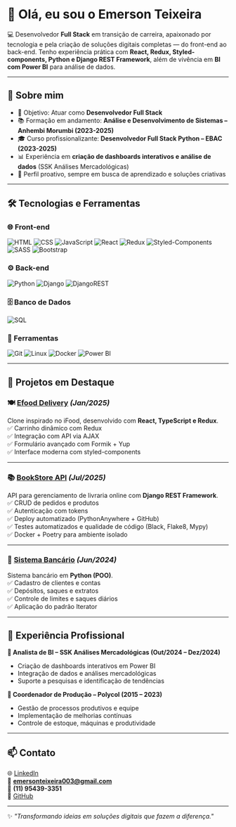 # 👋 Olá, eu sou o Emerson Teixeira  

💻 Desenvolvedor **Full Stack** em transição de carreira, apaixonado por tecnologia e pela criação de soluções digitais completas — do front-end ao back-end. Tenho experiência prática com **React, Redux, Styled-components, Python e Django REST Framework**, além de vivência em **BI com Power BI** para análise de dados.  

---

## 🚀 Sobre mim
- 🎯 Objetivo: Atuar como **Desenvolvedor Full Stack**  
- 📚 Formação em andamento: **Análise e Desenvolvimento de Sistemas – Anhembi Morumbi (2023-2025)**  
- 🎓 Curso profissionalizante: **Desenvolvedor Full Stack Python – EBAC (2023-2025)**  
- 📊 Experiência em **criação de dashboards interativos e análise de dados** (SSK Análises Mercadológicas)  
- 🧩 Perfil proativo, sempre em busca de aprendizado e soluções criativas  

---

## 🛠️ Tecnologias e Ferramentas

### 🌐 Front-end
![HTML](https://img.shields.io/badge/HTML5-E34F26?style=for-the-badge&logo=html5&logoColor=white)
![CSS](https://img.shields.io/badge/CSS3-1572B6?style=for-the-badge&logo=css3&logoColor=white)
![JavaScript](https://img.shields.io/badge/JavaScript-F7DF1E?style=for-the-badge&logo=javascript&logoColor=black)
![React](https://img.shields.io/badge/React-20232A?style=for-the-badge&logo=react&logoColor=61DAFB)
![Redux](https://img.shields.io/badge/Redux-593D88?style=for-the-badge&logo=redux&logoColor=white)
![Styled-Components](https://img.shields.io/badge/styled--components-DB7093?style=for-the-badge&logo=styled-components&logoColor=white)
![SASS](https://img.shields.io/badge/SASS-CC6699?style=for-the-badge&logo=sass&logoColor=white)
![Bootstrap](https://img.shields.io/badge/Bootstrap-563D7C?style=for-the-badge&logo=bootstrap&logoColor=white)

### ⚙️ Back-end
![Python](https://img.shields.io/badge/Python-3776AB?style=for-the-badge&logo=python&logoColor=white)
![Django](https://img.shields.io/badge/Django-092E20?style=for-the-badge&logo=django&logoColor=white)
![DjangoREST](https://img.shields.io/badge/DRF-ff1709?style=for-the-badge&logo=django&logoColor=white)

### 🗄️ Banco de Dados
![SQL](https://img.shields.io/badge/SQL-003B57?style=for-the-badge&logo=mysql&logoColor=white)

### 🔧 Ferramentas
![Git](https://img.shields.io/badge/Git-F05032?style=for-the-badge&logo=git&logoColor=white)
![Linux](https://img.shields.io/badge/Linux-FCC624?style=for-the-badge&logo=linux&logoColor=black)
![Docker](https://img.shields.io/badge/Docker-2496ED?style=for-the-badge&logo=docker&logoColor=white)
![Power BI](https://img.shields.io/badge/Power_BI-F2C811?style=for-the-badge&logo=powerbi&logoColor=black)

---

## 📂 Projetos em Destaque  

### 🍽️ [Efood Delivery](https://github.com/emersonTSsantos/efood-delivery) *(Jan/2025)*  
Clone inspirado no iFood, desenvolvido com **React, TypeScript e Redux**.  
✅ Carrinho dinâmico com Redux  
✅ Integração com API via AJAX  
✅ Formulário avançado com Formik + Yup  
✅ Interface moderna com styled-components  

---

### 📚 [BookStore API](https://github.com/emersonTSsantos/BookStore) *(Jul/2025)*  
API para gerenciamento de livraria online com **Django REST Framework**.  
✅ CRUD de pedidos e produtos  
✅ Autenticação com tokens  
✅ Deploy automatizado (PythonAnywhere + GitHub)  
✅ Testes automatizados e qualidade de código (Black, Flake8, Mypy)  
✅ Docker + Poetry para ambiente isolado  

---

### 🏦 [Sistema Bancário](https://github.com/emersonTSsantos/sistema-bancario) *(Jun/2024)*  
Sistema bancário em **Python (POO)**.  
✅ Cadastro de clientes e contas  
✅ Depósitos, saques e extratos  
✅ Controle de limites e saques diários  
✅ Aplicação do padrão Iterator  

---

## 💼 Experiência Profissional  

**🔹 Analista de BI – SSK Análises Mercadológicas (Out/2024 – Dez/2024)**  
- Criação de dashboards interativos em Power BI  
- Integração de dados e análises mercadológicas  
- Suporte a pesquisas e identificação de tendências  

**🔹 Coordenador de Produção – Polycol (2015 – 2023)**  
- Gestão de processos produtivos e equipe  
- Implementação de melhorias contínuas  
- Controle de estoque, máquinas e produtividade  

---

## 📫 Contato  
🌐 [LinkedIn](https://www.linkedin.com/in/emersonTSsantos)  
📧 **emersonteixeira003@gmail.com**  
📱 **(11) 95439-3351**  
🐙 [GitHub](https://github.com/emersonTSsantos)  

---

✨ *"Transformando ideias em soluções digitais que fazem a diferença."*  

